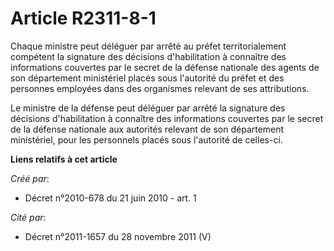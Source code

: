 # Article R2311-8-1

Chaque ministre peut déléguer par arrêté au préfet territorialement compétent la signature des décisions d'habilitation à
connaître des informations couvertes par le secret de la défense nationale des agents de son département ministériel placés
sous l'autorité du préfet et des personnes employées dans des organismes relevant de ses attributions.

Le ministre de la défense peut déléguer par arrêté la signature des décisions d'habilitation à connaître des informations
couvertes par le secret de la défense nationale aux autorités relevant de son département ministériel, pour les personnels
placés sous l'autorité de celles-ci.

**Liens relatifs à cet article**

_Créé par_:

  - Décret n°2010-678 du 21 juin 2010 - art. 1

_Cité par_:

  - Décret n°2011-1657 du 28 novembre 2011 (V)
